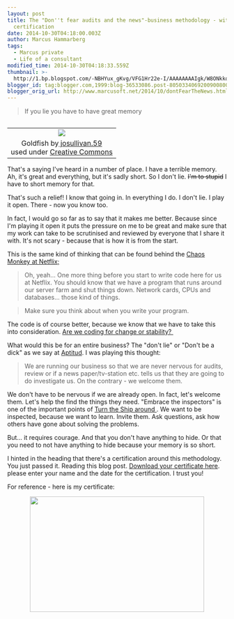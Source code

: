 ```yaml
---
layout: post
title: The "Don''t fear audits and the news"-business methodology - with
  certification
date: 2014-10-30T04:18:00.003Z
author: Marcus Hammarberg
tags:
  - Marcus private
  - Life of a consultant
modified_time: 2014-10-30T04:18:33.559Z
thumbnail: >-
  http://1.bp.blogspot.com/-NBHYux_gKvg/VFG1Hr22e-I/AAAAAAAAIgk/W8ONkkq1NIA/s72-c/253323619_eb37d646b9_m.jpg
blogger_id: tag:blogger.com,1999:blog-36533086.post-8050334069200900800
blogger_orig_url: http://www.marcusoft.net/2014/10/dontFearTheNews.html
---
```





> If you lie you have to have great memory

<table class="tr-caption-container" data-cellpadding="0"
data-cellspacing="0"
style="float: left; margin-right: 1em; text-align: left;">
<colgroup>
<col style="width: 100%" />
</colgroup>
<tbody>
<tr class="odd">
<td style="text-align: center;"><a
href="http://1.bp.blogspot.com/-NBHYux_gKvg/VFG1Hr22e-I/AAAAAAAAIgk/W8ONkkq1NIA/s1600/253323619_eb37d646b9_m.jpg"
data-imageanchor="1"
style="clear: left; margin-bottom: 1em; margin-left: auto; margin-right: auto;"><img
src="http://1.bp.blogspot.com/-NBHYux_gKvg/VFG1Hr22e-I/AAAAAAAAIgk/W8ONkkq1NIA/s1600/253323619_eb37d646b9_m.jpg"
data-border="0" /></a></td>
</tr>
<tr class="even">
<td class="tr-caption" style="text-align: center;">Goldfish by<a
href="https://www.flickr.com/photos/josullivan59/"
target="_blank"> josullivan.59</a><br />
used under <a href="https://creativecommons.org/licenses/by-nc-sa/2.0/"
target="_blank">Creative Commons</a></td>
</tr>
</tbody>
</table>

That's a saying I've heard in a number of place. I have a terrible
memory. Ah, it's great and everything, but it's sadly short. So I don't
lie. ~~I'm to stupid~~ I have to short memory for that.

That's such a relief! I know that going in. In everything I do. I don't
lie. I play it open. There - now you know too.

In fact, I would go so far as to say that it makes me better. Because
since I'm playing it open it puts the pressure on me to be great and
make sure that my work can take to be scrutinised and reviewed by
everyone that I share it with.
It's not scary - because that is how it is from the start.

This is the same kind of thinking that can be found behind the <a
href="http://techblog.netflix.com/2012/07/chaos-monkey-released-into-wild.html"
target="_blank">Chaos Monkey at Netflix;</a>

> Oh, yeah... One more thing before you start to write code here for us
> at Netflix. You should know that we have a program that runs around
> our server farm and shut things down. Network cards, CPUs and
> databases... those kind of things.

> Make sure you think about when you write your program.

The code is of course better, because we know that we have to take this
into consideration.
<a href="http://www.marcusoft.net/2013/04/WhatDoYouOptimizeFor.html"
target="_blank">Are we coding for change or stability? </a>

What would this be for an entire business? The "don't lie" or "Don't be
a dick" as we say
at <a href="http://aptitud.se/" target="_blank">Aptitud</a>. I was
playing this thought:

> We are running our business so that we are never nervous for audits,
> review or if a news paper/tv-station etc. tells us that they are going
> to do investigate us. On the contrary - we welcome them.

We don't have to be nervous if we are already open. In fact, let's
welcome them. Let's help the find the things they need. "Embrace the
inspectors" is one of the important points of <a
href="http://www.amazon.com/Turn-Ship-Around-Turning-Followers/dp/1591846404"
target="_blank">Turn the Ship around </a>. We want to be inspected,
because we want to learn. Invite them. Ask questions, ask how others
have gone about solving the problems.

But... it requires courage. And that you don't have anything to hide. Or
that you need to not have anything to hide because your memory is so
short.

I hinted in the heading that there's a certification around this
methodology. You just passed it. Reading this blog post.
<a href="http://bit.ly/dontFearInvestigation" target="_blank">Download
your certificate here</a>. please enter your name and the date for the
certification. I trust you!

For reference - here is my certificate:

<div class="separator" style="clear: both; text-align: center;">

<a
href="http://3.bp.blogspot.com/-kgWsuHhhXTA/VFG79U7yllI/AAAAAAAAIg0/cUW6KSXiUhA/s1600/Screen%2BShot%2B2014-10-30%2Bat%2B11.17.33%2B.png"
data-imageanchor="1" style="margin-left: 1em; margin-right: 1em;"><img
src="http://3.bp.blogspot.com/-kgWsuHhhXTA/VFG79U7yllI/AAAAAAAAIg0/cUW6KSXiUhA/s1600/Screen%2BShot%2B2014-10-30%2Bat%2B11.17.33%2B.png"
data-border="0" width="400" height="265" /></a>


